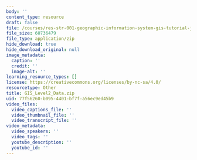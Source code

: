 ```yaml
---
body: ''
content_type: resource
draft: false
file: /courses/res-str-001-geographic-information-system-gis-tutorial-january-iap-2022/gis_level2_data.zip
file_size: 60736479
file_type: application/zip
hide_download: true
hide_download_original: null
image_metadata:
  caption: ''
  credit: ''
  image-alt: ''
learning_resource_types: []
license: https://creativecommons.org/licenses/by-nc-sa/4.0/
resourcetype: Other
title: GIS_Level2_Data.zip
uid: 77f56260-b095-4401-bf7f-a56ec9ed45b9
video_files:
  video_captions_file: ''
  video_thumbnail_file: ''
  video_transcript_file: ''
video_metadata:
  video_speakers: ''
  video_tags: ''
  youtube_description: ''
  youtube_id: ''
---
```

